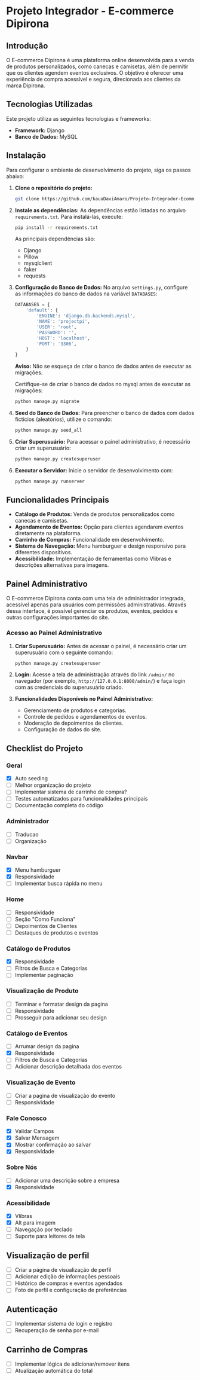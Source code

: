 # Projeto Integrador - E-commerce Dipirona

## Introdução

O E-commerce Dipirona é uma plataforma online desenvolvida para a venda de produtos personalizados, como canecas e camisetas, além de permitir que os clientes agendem eventos exclusivos. O objetivo é oferecer uma experiência de compra acessível e segura, direcionada aos clientes da marca Dipirona.

## Tecnologias Utilizadas

Este projeto utiliza as seguintes tecnologias e frameworks:

- **Framework:** Django
- **Banco de Dados:** MySQL

## Instalação

Para configurar o ambiente de desenvolvimento do projeto, siga os passos abaixo:

1. **Clone o repositório do projeto:**

   ```bash
   git clone https://github.com/kauaDaviAmaro/Projeto-Integrador-Ecommerce
   ```

2. **Instale as dependências:**
   As dependências estão listadas no arquivo `requirements.txt`. Para instalá-las, execute:

   ```bash
   pip install -r requirements.txt
   ```

   As principais dependências são:
   - Django
   - Pillow
   - mysqlclient
   - faker
   - requests

3. **Configuração do Banco de Dados:**
   No arquivo `settings.py`, configure as informações do banco de dados na variável `DATABASES`:

   ```python
   DATABASES = {
       'default': {
           'ENGINE': 'django.db.backends.mysql',
           'NAME': 'projectpi',
           'USER': 'root',
           'PASSWORD': '',
           'HOST': 'localhost',
           'PORT': '3306',
       }
   }
   ```

   **Aviso:** Não se esqueça de criar o banco de dados antes de executar as migrações.

   Certifique-se de criar o banco de dados no mysql antes de executar as migrações:

   ```bash
   python manage.py migrate
   ```

4. **Seed do Banco de Dados:**
   Para preencher o banco de dados com dados ficticios (aleatórios), utilize o comando:

   ```bash
   python manage.py seed_all
   ```

5. **Criar Superusuário:**
   Para acessar o painel administrativo, é necessário criar um superusuário:

   ```bash
   python manage.py createsuperuser
   ```

6. **Executar o Servidor:**
   Inicie o servidor de desenvolvimento com:

   ```bash
   python manage.py runserver
   ```

## Funcionalidades Principais

- **Catálogo de Produtos:** Venda de produtos personalizados como canecas e camisetas.
- **Agendamento de Eventos:** Opção para clientes agendarem eventos diretamente na plataforma.
- **Carrinho de Compras:** Funcionalidade em desenvolvimento.
- **Sistema de Navegação:** Menu hamburguer e design responsivo para diferentes dispositivos.
- **Acessibilidade:** Implementação de ferramentas como Vlibras e descrições alternativas para imagens.

## Painel Administrativo

O E-commerce Dipirona conta com uma tela de administrador integrada, acessível apenas para usuários com permissões administrativas. Através dessa interface, é possível gerenciar os produtos, eventos, pedidos e outras configurações importantes do site.

### Acesso ao Painel Administrativo

1. **Criar Superusuário:** Antes de acessar o painel, é necessário criar um superusuário com o seguinte comando:

   ```bash
   python manage.py createsuperuser
   ```

2. **Login:** Acesse a tela de administração através do link `/admin/` no navegador (por exemplo, `http://127.0.0.1:8000/admin/`) e faça login com as credenciais do superusuário criado.

3. **Funcionalidades Disponíveis no Painel Administrativo:**
   - Gerenciamento de produtos e categorias.
   - Controle de pedidos e agendamentos de eventos.
   - Moderação de depoimentos de clientes.
   - Configuração de dados do site.

## Checklist do Projeto

### Geral

- [X] Auto seeding
- [ ] Melhor organização do projeto
- [ ] Implementar sistema de carrinho de compra?
- [ ] Testes automatizados para funcionalidades principais
- [ ] Documentação completa do código

### Administrador

- [ ] Traducao
- [ ] Organização

### Navbar

- [X] Menu hamburguer
- [X] Responsividade
- [ ] Implementar busca rápida no menu

### Home

- [ ] Responsividade
- [ ] Seção "Como Funciona"
- [ ] Depoimentos de Clientes
- [ ] Destaques de produtos e eventos

### Catálogo de Produtos

- [X] Responsividade
- [ ] Filtros de Busca e Categorias
- [ ] Implementar paginação

### Visualização de Produto

- [ ] Terminar e formatar design da pagina
- [ ] Responsividade
- [ ] Prosseguir para adicionar seu design

### Catálogo de Eventos

- [ ] Arrumar design da pagina
- [X] Responsividade
- [ ] Filtros de Busca e Categorias
- [ ] Adicionar descrição detalhada dos eventos

### Visualização de Evento

- [ ] Criar a pagina de visualização do evento
- [ ] Responsividade

### Fale Conosco

- [X] Validar Campos
- [X] Salvar Mensagem
- [X] Mostrar confirmação ao salvar
- [X] Responsividade

### Sobre Nós

- [ ] Adicionar uma descrição sobre a empresa
- [X] Responsividade

### Acessibilidade

- [X] Vlibras
- [X] Alt para imagem
- [ ] Navegação por teclado
- [ ] Suporte para leitores de tela

## Visualização de perfil

- [ ] Criar a página de visualização de perfil
- [ ] Adicionar edição de informações pessoais
- [ ] Histórico de compras e eventos agendados
- [ ] Foto de perfil e configuração de preferências

## Autenticação

- [ ] Implementar sistema de login e registro
- [ ] Recuperação de senha por e-mail

## Carrinho de Compras

- [ ] Implementar lógica de adicionar/remover itens
- [ ] Atualização automática do total
